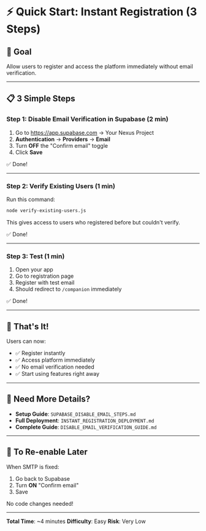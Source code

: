 # ⚡ Quick Start: Instant Registration (3 Steps)

## 🎯 Goal
Allow users to register and access the platform immediately without email verification.

---

## 📋 3 Simple Steps

### Step 1: Disable Email Verification in Supabase (2 min)

1. Go to https://app.supabase.com → Your Nexus Project
2. **Authentication** → **Providers** → **Email**
3. Turn **OFF** the "Confirm email" toggle
4. Click **Save**

✅ Done!

---

### Step 2: Verify Existing Users (1 min)

Run this command:

```bash
node verify-existing-users.js
```

This gives access to users who registered before but couldn't verify.

✅ Done!

---

### Step 3: Test (1 min)

1. Open your app
2. Go to registration page
3. Register with test email
4. Should redirect to `/companion` immediately

✅ Done!

---

## 🎉 That's It!

Users can now:
- ✅ Register instantly
- ✅ Access platform immediately
- ✅ No email verification needed
- ✅ Start using features right away

---

## 📖 Need More Details?

- **Setup Guide**: `SUPABASE_DISABLE_EMAIL_STEPS.md`
- **Full Deployment**: `INSTANT_REGISTRATION_DEPLOYMENT.md`
- **Complete Guide**: `DISABLE_EMAIL_VERIFICATION_GUIDE.md`

---

## 🔄 To Re-enable Later

When SMTP is fixed:
1. Go back to Supabase
2. Turn **ON** "Confirm email"
3. Save

No code changes needed!

---

**Total Time**: ~4 minutes
**Difficulty**: Easy
**Risk**: Very Low


